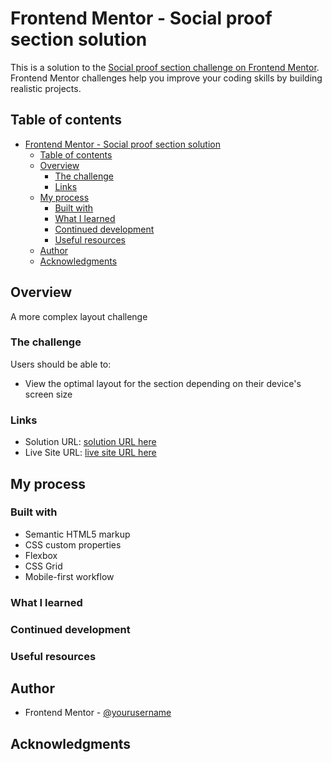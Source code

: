 # Frontend Mentor - Social proof section solution

This is a solution to the [Social proof section challenge on Frontend Mentor](https://www.frontendmentor.io/challenges/social-proof-section-6e0qTv_bA). Frontend Mentor challenges help you improve your coding skills by building realistic projects. 

## Table of contents

- [Frontend Mentor - Social proof section solution](#frontend-mentor---social-proof-section-solution)
  - [Table of contents](#table-of-contents)
  - [Overview](#overview)
    - [The challenge](#the-challenge)
    - [Links](#links)
  - [My process](#my-process)
    - [Built with](#built-with)
    - [What I learned](#what-i-learned)
    - [Continued development](#continued-development)
    - [Useful resources](#useful-resources)
  - [Author](#author)
  - [Acknowledgments](#acknowledgments)

## Overview

A more complex layout challenge

### The challenge

Users should be able to:

- View the optimal layout for the section depending on their device's screen size

### Links

- Solution URL: [solution URL here](https://github.com/kwokkw/social-proof-section-master)
- Live Site URL: [live site URL here](https://kwokkw.github.io/social-proof-section-master/)

## My process

### Built with

- Semantic HTML5 markup
- CSS custom properties
- Flexbox
- CSS Grid
- Mobile-first workflow


### What I learned

### Continued development

### Useful resources


## Author

- Frontend Mentor - [@yourusername](https://www.frontendmentor.io/profile/yourusername)

## Acknowledgments
